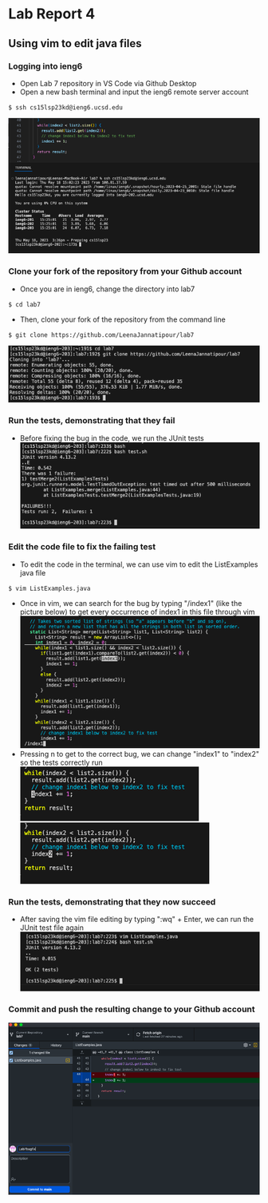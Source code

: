 # Lab Report 4
## Using vim to edit java files
### Logging into ieng6
- Open Lab 7 repository in VS Code via Github Desktop
- Open a new bash terminal and input the ieng6 remote server account
```
$ ssh cs15lsp23kd@ieng6.ucsd.edu
```
![ssh remote server Login](lab7sshlogin.png)
### Clone your fork of the repository from your Github account
- Once you are in ieng6, change the directory into lab7 
```
$ cd lab7
```
- Then, clone your fork of the repository from the command line
```
$ git clone https://github.com/LeenaJannatipour/lab7
```
![Clone my fork of the repository from terminal](lab7gitclone.png)

### Run the tests, demonstrating that they fail
- Before fixing the bug in the code, we run the JUnit tests
![Running tests with a bug in the code](lab7testfailures.png)


### Edit the code file to fix the failing test
- To edit the code in the terminal, we can use vim to edit the ListExamples java file 
```
$ vim ListExamples.java
```
- Once in vim, we can search for the bug by typing "/index1" (like the picture below) to get every occurrence of index1 in this file through vim
![After the above input, we can see the ListExamples file in the terminal](lab7vimstep1.png)
- Pressing n to get to the correct bug, we can change "index1" to "index2" so the tests correctly run
![Searching for all occurrences of index1](lab7vimstep2.png)
![After fixing the bug in the merge method](lab7vimfix.png)

### Run the tests, demonstrating that they now succeed
- After saving the vim file editing by typing ":wq" + Enter, we can run the JUnit test file again
![Successful Test Run after fixing bug](lab7testsuccess.png)


### Commit and push the resulting change to your Github account

![Commit the changed file to Github through Github Desktop](lab7maincommit.png)
